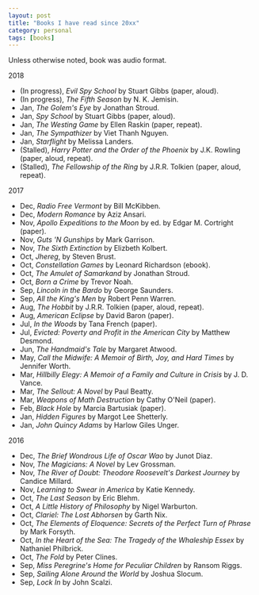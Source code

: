 ```yaml
---
layout: post
title: "Books I have read since 20xx"
category: personal
tags: [books]
---
```


Unless otherwise noted, book was audio format.

2018
- (In progress), *Evil Spy School* by Stuart Gibbs (paper, aloud).
- (In progress), *The Fifth Season* by N. K. Jemisin.
- Jan, *The Golem's Eye* by Jonathan Stroud.
- Jan, *Spy School* by Stuart Gibbs (paper, aloud).
- Jan, *The Westing Game* by Ellen Raskin (paper, repeat).
- Jan, *The Sympathizer* by Viet Thanh Nguyen.
- Jan, *Starflight* by Melissa Landers.
- (Stalled), *Harry Potter and the Order of the Phoenix* by J.K. Rowling (paper, aloud, repeat).
- (Stalled), *The Fellowship of the Ring* by J.R.R. Tolkien (paper, aloud, repeat).

2017
- Dec, *Radio Free Vermont* by Bill McKibben.
- Dec, *Modern Romance* by Aziz Ansari.
- Nov, *Apollo Expeditions to the Moon* by ed. by Edgar M. Cortright (paper).
- Nov, *Guts 'N Gunships* by Mark Garrison.
- Nov, *The Sixth Extinction* by Elizbeth Kolbert.
- Oct, *Jhereg*, by Steven Brust.
- Oct, *Constellation Games* by Leonard Richardson (ebook).
- Oct, *The Amulet of Samarkand* by Jonathan Stroud.
- Oct, *Born a Crime* by Trevor Noah.
- Sep, *Lincoln in the Bardo* by George Saunders.
- Sep, *All the King's Men* by Robert Penn Warren.
- Aug, *The Hobbit* by J.R.R. Tolkien (paper, aloud, repeat).
- Aug, *American Eclipse* by David Baron (paper).
- Jul, *In the Woods* by Tana French (paper).
- Jul, *Evicted: Poverty and Profit in the American City* by Matthew Desmond.
- Jun, *The Handmaid's Tale* by Margaret Atwood.
- May, *Call the Midwife: A Memoir of Birth, Joy, and Hard Times* by Jennifer Worth.
- Mar, *Hillbilly Elegy: A Memoir of a Family and Culture in Crisis* by J. D. Vance.
- Mar, *The Sellout: A Novel* by Paul Beatty.
- Mar, *Weapons of Math Destruction* by Cathy O'Neil (paper).
- Feb, *Black Hole* by Marcia Bartusiak (paper).
- Jan, *Hidden Figures* by Margot Lee Shetterly.
- Jan, *John Quincy Adams* by Harlow Giles Unger.

2016
- Dec, *The Brief Wondrous Life of Oscar Wao* by Junot Diaz.
- Nov, *The Magicians: A Novel* by Lev Grossman.
- Nov, *The River of Doubt: Theodore Roosevelt's Darkest Journey* by Candice Millard.
- Nov, *Learning to Swear in America* by Katie Kennedy.
- Oct, *The Last Season* by Eric Blehm.
- Oct, *A Little History of Philosophy* by Nigel Warburton.
- Oct, *Clariel: The Lost Abhorsen* by Garth Nix.
- Oct, *The Elements of Eloquence: Secrets of the Perfect Turn of Phrase* by Mark Forsyth.
- Oct, *In the Heart of the Sea: The Tragedy of the Whaleship Essex* by Nathaniel Philbrick.
- Oct, *The Fold* by Peter Clines.
- Sep, *Miss Peregrine's Home for Peculiar Children* by Ransom Riggs.
- Sep, *Sailing Alone Around the World* by Joshua Slocum.
- Sep, *Lock In* by John Scalzi.